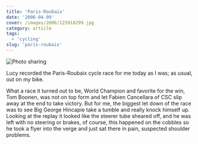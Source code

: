 ```yaml
---
title: 'Paris-Roubaix'
date: '2006-04-09'
cover: /images/2006/125918299.jpg
category: article
tags:
  - 'cycling'
slug: 'paris-roubaix'
---
```


![Photo sharing](/images/2006/125918299.jpg)

Lucy recorded the Paris-Roubaix cycle race for me today as I was; as usual, out on my bike.

What a race it turned out to be, World Champion and favorite for the win, Tom Boonen, was not on top form and let Fabien Cancellara of CSC slip away at the end to take victory. But for me, the biggest let down of the race was to see Big George Hincapie take a tumble and really knock himself up. Looking at the replay it looked like the steerer tube sheared off, and he was left with no steering or brakes, of course, this happened on the cobbles so he took a flyer into the verge and just sat there in pain, suspected shoulder problems.
